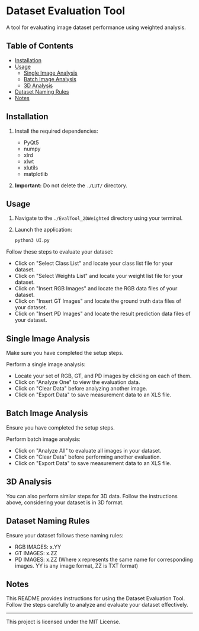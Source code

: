 # Dataset Evaluation Tool

A tool for evaluating image dataset performance using weighted analysis.

## Table of Contents

- [Installation](#installation)
- [Usage](#usage)
  - [Single Image Analysis](#single-image-analysis)
  - [Batch Image Analysis](#batch-image-analysis)
  - [3D Analysis](#3d-analysis)
- [Dataset Naming Rules](#dataset-naming-rules)
- [Notes](#notes)

## Installation

1. Install the required dependencies:
   - PyQt5
   - numpy
   - xlrd
   - xlwt
   - xlutils
   - matplotlib

2. **Important:** Do not delete the `./LUT/` directory.

## Usage

1. Navigate to the `./EvalTool_2DWeighted` directory using your terminal.

2. Launch the application:
   ```bash
   python3 UI.py

Follow these steps to evaluate your dataset:

- Click on "Select Class List" and locate your class list file for your dataset.
- Click on "Select Weights List" and locate your weight list file for your dataset.
- Click on "Insert RGB Images" and locate the RGB data files of your dataset.
- Click on "Insert GT Images" and locate the ground truth data files of your dataset.
- Click on "Insert PD Images" and locate the result prediction data files of your dataset.

## Single Image Analysis

Make sure you have completed the setup steps.

Perform a single image analysis:

- Locate your set of RGB, GT, and PD images by clicking on each of them.
- Click on "Analyze One" to view the evaluation data.
- Click on "Clear Data" before analyzing another image.
- Click on "Export Data" to save measurement data to an XLS file.

## Batch Image Analysis

Ensure you have completed the setup steps.

Perform batch image analysis:

- Click on "Analyze All" to evaluate all images in your dataset.
- Click on "Clear Data" before performing another evaluation.
- Click on "Export Data" to save measurement data to an XLS file.

## 3D Analysis

You can also perform similar steps for 3D data. Follow the instructions above, considering your dataset is in 3D format.

## Dataset Naming Rules

Ensure your dataset follows these naming rules:

- RGB IMAGES: x.YY
- GT IMAGES: x.ZZ
- PD IMAGES: x.ZZ
  (Where x represents the same name for corresponding images. YY is any image format, ZZ is TXT format)

## Notes

This README provides instructions for using the Dataset Evaluation Tool. Follow the steps carefully to analyze and evaluate your dataset effectively.

---

This project is licensed under the MIT License.
